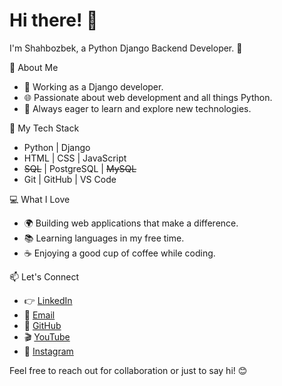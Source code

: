 # Hi there! 👋

I'm Shahbozbek, a Python Django Backend Developer. 🐍

🌟 About Me
- 💼 Working as a Django developer.
- 🌐 Passionate about web development and all things Python.
- 🌱 Always eager to learn and explore new technologies.

🚀 My Tech Stack
- Python | Django
- HTML | CSS | JavaScript
- <s>SQL</s> | PostgreSQL | <s>MySQL</s>
- Git | GitHub | VS Code

💻 What I Love
- 🌍 Building web applications that make a difference.
- 📚 Learning languages in my free time.
- ☕ Enjoying a good cup of coffee while coding.

📫 Let's Connect
- 👉 [LinkedIn](https://www.linkedin.com/in/dasturchi-mufid/)
- 📧 [Email](mailto:shahbozbekahmadaliyev@gamil.com)
- 👤 [GitHub](https://github.com/dasturchi-mufid)
- 🎬 [YouTube](https://www.youtube.com/@dasturchi_mufid)
- 📸 [Instagram](https://www.instagram.com/dasturchi_mufid/)

Feel free to reach out for collaboration or just to say hi! 😊
